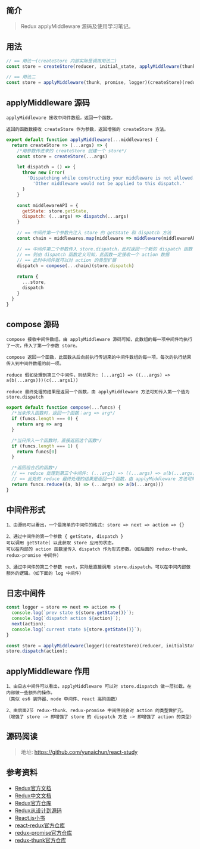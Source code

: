 ## 简介

> Redux applyMiddleware 源码及使用学习笔记。

## 用法

```js
// == 用法一(createStore 内部实际是调用用法二)
const store = createStore(reducer, initial_state, applyMiddleware(thunk, promise, logger))

// == 用法二
const store = applyMiddleware(thunk, promise, logger)(createStore)(reducer, initialState)
```

## applyMiddleware 源码

```text
applyMiddleware 接收中间件数组，返回一个函数。

返回的函数数接收 createStore 作为参数，返回增强的 createStore 方法。
```

```js
export default function applyMiddleware(...middlewares) {
  return createStore => (...args) => {
    /*用参数传进来的 createStore 创建一个 store*/
    const store = createStore(...args)

    let dispatch = () => {
      throw new Error(
        'Dispatching while constructing your middleware is not allowed. ' +
          'Other middleware would not be applied to this dispatch.'
      )
    }

    const middlewareAPI = {
      getState: store.getState,
      dispatch: (...args) => dispatch(...args)
    }

    // == 中间件第一个参数先注入 store 的 getState 和 dispatch 方法
    const chain = middlewares.map(middleware => middleware(middlewareAPI))

    // == 中间件第二个参数传入 store.dispatch，此时返回一个新的 dispatch 函数
    // == 则由 dispatch 函数定义可知，此函数一定接收一个 action 数据
    // == 此时中间件就可以对 action 的类型扩展
    dispatch = compose(...chain)(store.dispatch)
   
    return {
      ...store,
      dispatch
    }
  }
}
```

## compose 源码

```text
compose 接收中间件数组。由 applyMiddleware 源码可知，此数组的每一项中间件均执行了一次，传入了第一个参数 store。

compose 返回一个函数，此函数从后向前执行传进来的中间件数组的每一项，每次的执行结果传入到中间件数组的前一项。

reduce 假如处理到第三个中间件，则结果为: (...arg1) => ((...args) => a(b(...args)))(c(...args1))

reduce 最终处理的结果是返回一个函数，由 applyMiddleware 方法可知传入第一个值为 store.dispatch
```

```js
export default function compose(...funcs) {
  /*当未传入函数时，返回一个函数：arg => arg*/
  if (funcs.length === 0) {
    return arg => arg
  }

  /*当只传入一个函数时，直接返回这个函数*/
  if (funcs.length === 1) {
    return funcs[0]
  }

  /*返回组合后的函数*/
  // == reduce 处理到第三个中间件: (...arg1) => ((...args) => a(b(...args)))(c(...args1))
  // == 此处的 reduce 最终处理的结果是返回一个函数，由 applyMiddleware 方法可知传入第一个值为 store.dispatch
  return funcs.reduce((a, b) => (...args) => a(b(...args)))
}


```

## 中间件形式

```text
1、由源码可以看出，一个最简单的中间件的格式: store => next => action => {}

2、通过中间件的第一个参数 { getState, dispatch }
可以调用 getState( 以此获取 store 应用的状态。
可以在内部的 action 函数里传入 dispatch 作为形式参数。（如后面的 redux-thunk、redux-promise 中间件）

3、通过中间件的第二个参数 next，实际是直接调用 store.dispatch。可以在中间内部做额外的逻辑。（如下面的 log 中间件）
```

## 日志中间件

```js
const logger = store => next => action => {
  console.log(`prev state ${store.getState()}`);
  console.log(`dispatch action ${action}`);
  next(action);
  console.log(`current state ${store.getState()}`);
}

const store = applyMiddleware(logger)(createStore)(reducer, initialState);
store.dispatch(action);
```

## applyMiddleware 作用

```text
1、由日志中间件可以看出，applyMiddleware 可以对 store.dispatch 做一层拦截，在内部做一些额外的操作。
（类似 es6 装饰器、node 中间件、react 高阶函数）

2、由后面2节 redux-thunk、redux-promise 中间件则会对 action 的类型做扩充。
（增强了 store -> 即增强了 store 的 dispatch 方法 -> 即增强了 action 的类型）
```

## 源码阅读

> 地址: https://github.com/yunaichun/react-study

## 参考资料

- [Redux官方文档](https://redux.js.org/introduction/getting-started)
- [Redux中文文档](http://cn.redux.js.org/)
- [Redux官方仓库](https://github.com/reduxjs/redux)
- [Redux从设计到源码](https://tech.meituan.com/2017/07/14/redux-design-code.html)
- [React.js小书](http://huziketang.mangojuice.top/books/react/lesson30)
- [react-redux官方仓库](https://github.com/reduxjs/react-redux)
- [redux-promise官方仓库](https://github.com/redux-utilities/redux-promise)
- [redux-thunk官方仓库](https://github.com/reduxjs/redux-thunk)
